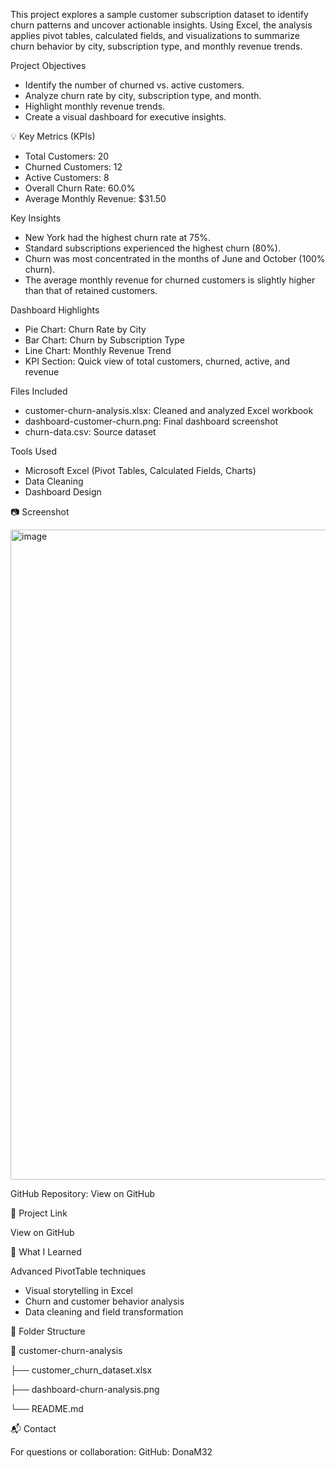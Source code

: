 This project explores a sample customer subscription dataset to identify churn patterns and uncover actionable insights. Using Excel, the analysis applies pivot tables, calculated fields, and visualizations to summarize churn behavior by city, subscription type, and monthly revenue trends.

Project Objectives

* Identify the number of churned vs. active customers.
* Analyze churn rate by city, subscription type, and month.
* Highlight monthly revenue trends.
* Create a visual dashboard for executive insights.

💡 Key Metrics (KPIs)

* Total Customers: 20
* Churned Customers: 12
* Active Customers: 8
* Overall Churn Rate: 60.0%
* Average Monthly Revenue: $31.50

Key Insights

* New York had the highest churn rate at 75%.
* Standard subscriptions experienced the highest churn (80%).
* Churn was most concentrated in the months of June and October (100% churn).
* The average monthly revenue for churned customers is slightly higher than that of retained customers.

Dashboard Highlights

* Pie Chart: Churn Rate by City
* Bar Chart: Churn by Subscription Type
* Line Chart: Monthly Revenue Trend
* KPI Section: Quick view of total customers, churned, active, and revenue

Files Included

* customer-churn-analysis.xlsx: Cleaned and analyzed Excel workbook
* dashboard-customer-churn.png: Final dashboard screenshot
* churn-data.csv: Source dataset

Tools Used

* Microsoft Excel (Pivot Tables, Calculated Fields, Charts)
* Data Cleaning
* Dashboard Design

📷 Screenshot

<img width="1040" alt="image" src="https://github.com/user-attachments/assets/aba90193-2e33-45be-ab0f-999b8d9a054d" />

GitHub Repository:
View on GitHub


🔗 Project Link

View on GitHub

🧠 What I Learned

Advanced PivotTable techniques

* Visual storytelling in Excel
* Churn and customer behavior analysis
* Data cleaning and field transformation

📂 Folder Structure

📁 customer-churn-analysis

├── customer_churn_dataset.xlsx

├── dashboard-churn-analysis.png

└── README.md

📬 Contact

For questions or collaboration:
GitHub: DonaM32

